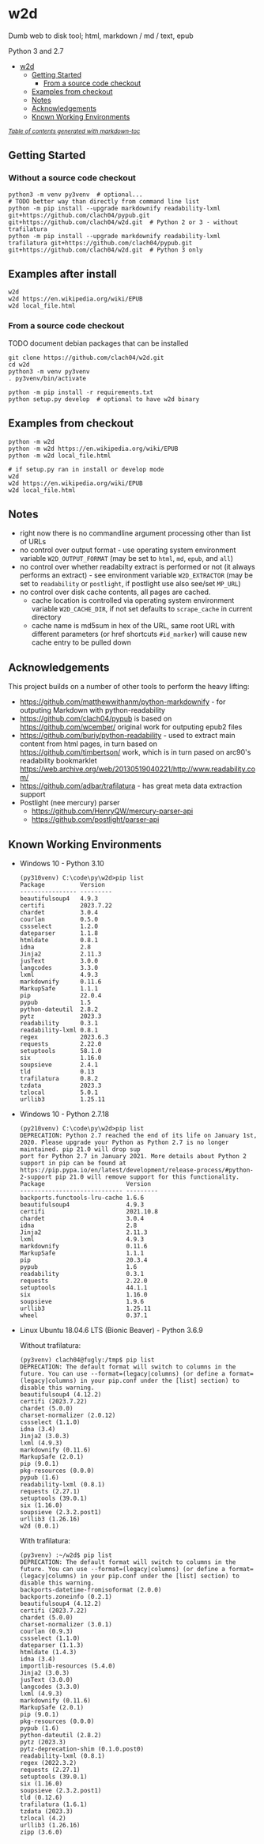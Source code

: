 # w2d

Dumb web to disk tool; html, markdown / md / text, epub

Python 3 and 2.7

- [w2d](#w2d)
  * [Getting Started](#getting-started)
    + [From a source code checkout](#from-a-source-code-checkout)
  * [Examples from checkout](#examples-from-checkout)
  * [Notes](#notes)
  * [Acknowledgements](#acknowledgements)
  * [Known Working Environments](#known-working-environments)

<small><i><a href='http://ecotrust-canada.github.io/markdown-toc/'>Table of contents generated with markdown-toc</a></i></small>

## Getting Started

### Without a source code checkout

    python3 -m venv py3venv  # optional...
    # TODO better way than directly from command line list
    python -m pip install --upgrade markdownify readability-lxml git+https://github.com/clach04/pypub.git git+https://github.com/clach04/w2d.git  # Python 2 or 3 - without trafilatura
    python -m pip install --upgrade markdownify readability-lxml trafilatura git+https://github.com/clach04/pypub.git git+https://github.com/clach04/w2d.git  # Python 3 only

## Examples after install

    w2d
    w2d https://en.wikipedia.org/wiki/EPUB
    w2d local_file.html


### From a source code checkout

TODO document debian packages that can be installed

    git clone https://github.com/clach04/w2d.git
    cd w2d
    python3 -m venv py3venv
    . py3venv/bin/activate

    python -m pip install -r requirements.txt
    python setup.py develop  # optional to have w2d binary

## Examples from checkout

    python -m w2d
    python -m w2d https://en.wikipedia.org/wiki/EPUB
    python -m w2d local_file.html

    # if setup.py ran in install or develop mode
    w2d
    w2d https://en.wikipedia.org/wiki/EPUB
    w2d local_file.html


## Notes

  * right now there is no commandline argument processing other than list of URLs
  * no control over output format - use operating system environment variable `W2D_OUTPUT_FORMAT` (may be set to `html`, `md`, `epub`, and `all`)
  * no control over whether readabilty extract is performed or not (it always performs an extract) - see environment variable `W2D_EXTRACTOR` (may be set to `readability` or `postlight`, if postlight use also see/set `MP_URL`)
  * no control over disk cache contents, all pages are cached.
      * cache location is controlled via operating system environment variable `W2D_CACHE_DIR`, if not set defaults to `scrape_cache` in current directory
      * cache name is md5sum in hex of the URL, same root URL with different parameters (or href shortcuts `#id_marker`) will cause new cache entry to be pulled down

## Acknowledgements

This project builds on a number of other tools to perform the heavy lifting:

  * https://github.com/matthewwithanm/python-markdownify - for outputing Markdown with python-readability
  * https://github.com/clach04/pypub is based on https://github.com/wcember/ original work for outputing epub2 files
  * https://github.com/buriy/python-readability - used to extract main content from html pages, in turn based on https://github.com/timbertson/ work, which is in turn pased on arc90's readability bookmarklet https://web.archive.org/web/20130519040221/http://www.readability.com/
  * https://github.com/adbar/trafilatura - has great meta data extraction support
  * Postlight (nee mercury) parser
      * https://github.com/HenryQW/mercury-parser-api
      * https://github.com/postlight/parser-api

## Known Working Environments

  * Windows 10 - Python 3.10

        (py310venv) C:\code\py\w2d>pip list
        Package          Version
        ---------------- ---------
        beautifulsoup4   4.9.3
        certifi          2023.7.22
        chardet          3.0.4
        courlan          0.5.0
        cssselect        1.2.0
        dateparser       1.1.8
        htmldate         0.8.1
        idna             2.8
        Jinja2           2.11.3
        jusText          3.0.0
        langcodes        3.3.0
        lxml             4.9.3
        markdownify      0.11.6
        MarkupSafe       1.1.1
        pip              22.0.4
        pypub            1.5
        python-dateutil  2.8.2
        pytz             2023.3
        readability      0.3.1
        readability-lxml 0.8.1
        regex            2023.6.3
        requests         2.22.0
        setuptools       58.1.0
        six              1.16.0
        soupsieve        2.4.1
        tld              0.13
        trafilatura      0.8.2
        tzdata           2023.3
        tzlocal          5.0.1
        urllib3          1.25.11

  * Windows 10 - Python 2.7.18


        (py210venv) C:\code\py\w2d>pip list
        DEPRECATION: Python 2.7 reached the end of its life on January 1st, 2020. Please upgrade your Python as Python 2.7 is no longer maintained. pip 21.0 will drop sup
        port for Python 2.7 in January 2021. More details about Python 2 support in pip can be found at https://pip.pypa.io/en/latest/development/release-process/#python-
        2-support pip 21.0 will remove support for this functionality.
        Package                       Version
        ----------------------------- ---------
        backports.functools-lru-cache 1.6.6
        beautifulsoup4                4.9.3
        certifi                       2021.10.8
        chardet                       3.0.4
        idna                          2.8
        Jinja2                        2.11.3
        lxml                          4.9.3
        markdownify                   0.11.6
        MarkupSafe                    1.1.1
        pip                           20.3.4
        pypub                         1.6
        readability                   0.3.1
        requests                      2.22.0
        setuptools                    44.1.1
        six                           1.16.0
        soupsieve                     1.9.6
        urllib3                       1.25.11
        wheel                         0.37.1

  * Linux Ubuntu 18.04.6 LTS (Bionic Beaver) - Python 3.6.9

    Without trafilatura:

        (py3venv) clach04@fugly:/tmp$ pip list
        DEPRECATION: The default format will switch to columns in the future. You can use --format=(legacy|columns) (or define a format=(legacy|columns) in your pip.conf under the [list] section) to disable this warning.
        beautifulsoup4 (4.12.2)
        certifi (2023.7.22)
        chardet (5.0.0)
        charset-normalizer (2.0.12)
        cssselect (1.1.0)
        idna (3.4)
        Jinja2 (3.0.3)
        lxml (4.9.3)
        markdownify (0.11.6)
        MarkupSafe (2.0.1)
        pip (9.0.1)
        pkg-resources (0.0.0)
        pypub (1.6)
        readability-lxml (0.8.1)
        requests (2.27.1)
        setuptools (39.0.1)
        six (1.16.0)
        soupsieve (2.3.2.post1)
        urllib3 (1.26.16)
        w2d (0.0.1)

    With trafilatura:

        (py3venv) :~/w2d$ pip list
        DEPRECATION: The default format will switch to columns in the future. You can use --format=(legacy|columns) (or define a format=(legacy|columns) in your pip.conf under the [list] section) to disable this warning.
        backports-datetime-fromisoformat (2.0.0)
        backports.zoneinfo (0.2.1)
        beautifulsoup4 (4.12.2)
        certifi (2023.7.22)
        chardet (5.0.0)
        charset-normalizer (3.0.1)
        courlan (0.9.3)
        cssselect (1.1.0)
        dateparser (1.1.3)
        htmldate (1.4.3)
        idna (3.4)
        importlib-resources (5.4.0)
        Jinja2 (3.0.3)
        jusText (3.0.0)
        langcodes (3.3.0)
        lxml (4.9.3)
        markdownify (0.11.6)
        MarkupSafe (2.0.1)
        pip (9.0.1)
        pkg-resources (0.0.0)
        pypub (1.6)
        python-dateutil (2.8.2)
        pytz (2023.3)
        pytz-deprecation-shim (0.1.0.post0)
        readability-lxml (0.8.1)
        regex (2022.3.2)
        requests (2.27.1)
        setuptools (39.0.1)
        six (1.16.0)
        soupsieve (2.3.2.post1)
        tld (0.12.6)
        trafilatura (1.6.1)
        tzdata (2023.3)
        tzlocal (4.2)
        urllib3 (1.26.16)
        zipp (3.6.0)
